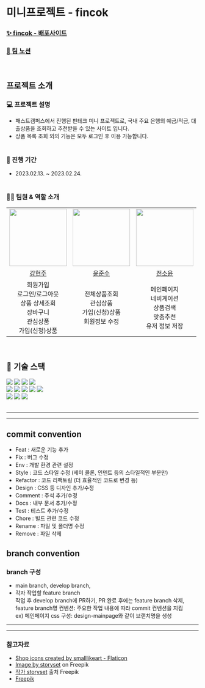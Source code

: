 # 미니프로젝트 - fincok

### <a href='https://fincok.netlify.app/'>✨ fincok - 배포사이트</a>

### <a href='https://www.notion.so/mini-8/8-32dbb96011384ee9b3e856c3fa996e0e'>📒 팀 노션</a>

<br />

## 프로젝트 소개

### 💻 프로젝트 설명

- 패스트캠퍼스에서 진행된 핀테크 미니 프로젝트로, 국내 주요 은행의 예금/적금, 대출상품을 조회하고 추천받을 수 있는 사이트 입니다.
- 상품 목록 조회 외의 기능은 모두 로그인 후 이용 가능합니다.
  <br/><br/>

### 📆 진행 기간

- 2023.02.13. ~ 2023.02.24.
  <br/><br/>

### 👩‍💻 팀원 & 역할 소개

<table>
  <tbody>
    <tr>
  <td align="center"><a href="https://github.com/iziz9"><img src="https://avatars.githubusercontent.com/u/106734517?v=4" width="150px;" /></a></td>
  <td align="center"><a href="https://github.com/hoheesu"><img src="https://avatars.githubusercontent.com/u/99115509?v=4" width="150px;" /></a></td>
  <td align="center"><a href="https://github.com/ddoyun"><img src="https://avatars.githubusercontent.com/u/46959186?v=4" width="150px;" /></a></td>
  </tr>
  <tr>
  <td align="center"><a href="https://github.com/iziz9">강현주</a></td>
  <td align="center"><a href="https://github.com/iziz9">윤준수</a></td>
  <td align="center"><a href="https://github.com/ddoyun">전소윤</a></td>
 </tr>
   <tr>
  <td align="center">
  회원가입<br>로그인/로그아웃<br>상품 상세조회<br>장바구니<br>관심상품<br>가입(신청)상품<br>
  </td>
  <td align="center">전체상품조회<br>관심상품<br>가입(신청)상품<br>회원정보 수정<br></td>
  <td align="center">메인페이지<br>네비게이션<br>상품검색<br>맞춤추천 <br>유저 정보 저장<br></td>
 </tr>
  </tbody>
</table>
<br/>

## 📝 기술 스택

<div>
<img src="https://img.shields.io/badge/React-61DAFB?style=for-the-badge&logo=React&logoColor=black">
<img src="https://img.shields.io/badge/TypeScript-007ACC?style=for-the-badge&logo=typescript&logoColor=white">
<img src="	https://img.shields.io/badge/Redux-593D88?style=for-the-badge&logo=redux&logoColor=white">
<img src="https://img.shields.io/badge/styled--components-DB7093?style=for-the-badge&logo=styled-components&logoColor=white">

<br />
<img src="https://img.shields.io/badge/Axios-5A29E4?style=for-the-badge&logo=Axios&logoColor=white">
<img src="https://img.shields.io/badge/vite-646CFF?style=for-the-badge&logo=vite&logoColor=white">
<img src="https://img.shields.io/badge/github-181717?style=for-the-badge&logo=github&logoColor=white">
<img src="https://img.shields.io/badge/npm-CB3837?style=for-the-badge&logo=npm&logoColor=white">
<img src="https://img.shields.io/badge/netlify-00C7B7?style=for-the-badge&logo=netlify&logoColor=white">
<br />
<img src="https://img.shields.io/badge/.env-ECD53F?style=for-the-badge&logo=dotenv&logoColor=black">
<img src="https://img.shields.io/badge/prettier-F7B93E?style=for-the-badge&logo=prettier&logoColor=black">
<img src="https://img.shields.io/badge/eslint-4B32C3?style=for-the-badge&logo=eslint&logoColor=white">
<br /><br />
</div>

---

---

## commit convention

- Feat : 새로운 기능 추가
- Fix : 버그 수정
- Env : 개발 환경 관련 설정
- Style : 코드 스타일 수정 (세미 콜론, 인덴트 등의 스타일적인 부분만)
- Refactor : 코드 리팩토링 (더 효율적인 코드로 변경 등)
- Design : CSS 등 디자인 추가/수정
- Comment : 주석 추가/수정
- Docs : 내부 문서 추가/수정
- Test : 테스트 추가/수정
- Chore : 빌드 관련 코드 수정
- Rename : 파일 및 폴더명 수정
- Remove : 파일 삭제

## branch convention

### branch 구성

- main branch, develop branch,
- 각자 작업할 feature branch </br>
  작업 후 develop branch에 PR하기, PR 완료 후에는 feature branch 삭제, feature branch명 컨벤션: 주요한 작업 내용에 따라 commit 컨벤션을 지킴</br>
  ex) 메인페이지 css 구성: design-mainpage와 같이 브랜치명을 생성

---

---

### 참고자료

- <a href="https://www.flaticon.com/free-icons/shop" title="shop icons">Shop icons created by smalllikeart - Flaticon</a>
- <a href="https://www.freepik.com/free-vector/404-error-lost-space-concept-illustration_20602744.htm#query=404&position=35&from_view=search&track=sph">Image by storyset</a> on Freepik
- <a href="https://kr.freepik.com/free-vector/bank-login-concept-illustration_20602901.htm#page=5&query=login&position=44&from_view=search&track=sph">작가 storyset</a> 출처 Freepik
- <a href="https://kr.freepik.com/free-vector/flat-design-do-not-enter-sign_22204216.htm#page=4&query=enter&position=26&from_view=search&track=sph">Freepik</a>
